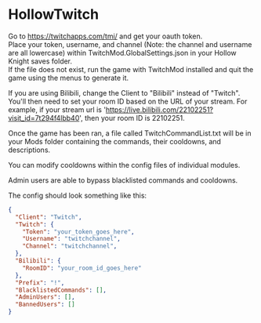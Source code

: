 # HollowTwitch

Go to https://twitchapps.com/tmi/ and get your oauth token.  
Place your token, username, and channel (Note: the channel and username are all lowercase) within TwitchMod.GlobalSettings.json in your Hollow Knight saves folder.  
If the file does not exist, run the game with TwitchMod installed and quit the game using the menus to generate it. 

If you are using Bilibili, change the Client to "Bilibili" instead of "Twitch". 
You'll then need to set your room ID based on the URL of your stream. For example, if your stream url is 'https://live.bilibili.com/22102251?visit_id=7t294f4lbb40', then your room ID is 22102251.

Once the game has been ran, a file called TwitchCommandList.txt will be in your Mods folder containing the commands, their cooldowns, and descriptions.

You can modify cooldowns within the config files of individual modules.

Admin users are able to bypass blacklisted commands and cooldowns.

The config should look something like this:

```json
{
  "Client": "Twitch",
  "Twitch": {
    "Token": "your_token_goes_here",
    "Username": "twitchchannel",
    "Channel": "twitchchannel",
  },
  "Bilibili": {
    "RoomID": "your_room_id_goes_here"
  },
  "Prefix": "!",
  "BlacklistedCommands": [],
  "AdminUsers": [],
  "BannedUsers": []
}
```
